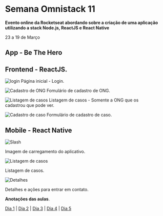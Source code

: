 # Semana Omnistack 11 
**Evento online da Rocketseat abordando sobre a criação de uma aplicação utilizando a stack Node.js, ReactJS e React Native**

23 a 19 de Março 

## App - Be The Hero

## Frontend - ReactJS.


![login](https://i.imgur.com/2oB9pdv.jpg?)
    Página inicial - Login.

![Cadastro de ONG](https://i.imgur.com/Fi4jRRa.jpg)
    Fomulário de cadastro de ONG.

![Listagem de casos](https://i.imgur.com/cFy4w4k.jpg)
Listagem de casos - Somente a ONG que os cadastrou que pode ver.

![Cadastro de caso](https://i.imgur.com/veu1DB8.jpg)
Formulário de cadastro de caso.

## Mobile - React Native

![Slash](https://i.imgur.com/IM8z50G.jpg)

Imagem de carregamento do aplicativo.

![Listagem de casos](https://i.imgur.com/GnitiVI.jpg)

Listagem de casos.

![Detalhes](https://i.imgur.com/DRuL5vd.jpg?h=500)

Detalhes e ações para entrar em contato.

**Anotações das aulas**.

[Dia 1](./anotacoes/dia1.md) | 
[Dia 2](./anotacoes/dia2.md) |
[Dia 3](./anotacoes/dia3.md) |
[Dia 4](./anotacoes/dia4.md) |
[Dia 5](./anotacoes/dia5.md)
